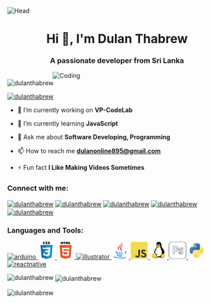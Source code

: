 ![Head]([https://lh3.googleusercontent.com/fife/AK0iWDzy_SlqIQKKsmIbAs8DKLQQFuL-jEQ7MRMveRuZ4VeJcbSZTuIDvlgXOstM0JeA9-9yT8Oz4Br4akkXYoWe0bNwp8iPbTcDoudXazLrNnSueYDY5SC9OgjHwsvrZYPRdMFQtX7s8ZcCsbI5pky5gaw4sobAezS0KxUfMYAv_xDU5eds5DT7a62PsWEj79EVyFUKNd3olGDo_cdmutvqNvsx3HMRiZ_Gh8F6NX39Caxm6b_mUBUbvAeDpOJZKflKh-tuZ3A-EvEAVh2YKYdlsgdYGxLtMNeMrSBS3S66bmnAKMDueXD_4B5sZ0p3R9zewAC7Ow8KuHihDKuUn9fD7PDwpnXrGeZcRP1bxqknQqPScbuhqSerJgn9-IIt2UkveD8mifHnVXA6tv4Z293w6moEsgEWkU0itgmImgg98dA5dJpTEdTnN6moB11YQqStJd-7VnAvWFif_fQxgkjcTwcam31pNz9n0I2YMJz00bbmpMfkIF80NHBMvuVfd9jZm14aSroImLu6ZCdr-Bq7K7J6LSF9rrxYjaMsp1oFxzpbuDReCpMZlSqQeduGBHrW218MDUZIqI0tv3BeVujMLx5qDbwIFfa8El0kXlvfqPOSq4bU7kUSuRJHlA01vPaCqWfYJcLw8pfdm3V2nRouB18FffKSZI3g3tdJf0HrIiefaaCROAAra549wXSMREpSWjKeb13tpv_D6eZ8Nik3PBUo8oRiNuRiOxaWJLfRpfuP-nBUJCCAE43mNCCxYKOo3lPNVbBBBBdoif7XKZpmRcmJLRkdGRCa7xspXAYJswoT--GluvCWsi1LQ1cmqz7-ROrpEp90iLmP4Op0FFZRtcWd4McFTUymdXtIUlF5DzwDg3DhSQ3fdVB3dDUs5NX5PnOwDwVQB2tyP2Ce88Eh-SvhCla6Xkz5PtUUUwqJmk41l1NzzHAmlsnMlKAgLo0H65ToeUjdCa9sofO-s6_ZCwwb6aiHj1h7HKXdX_7eFJyyd_ZqrGmZfKpnTOVYaN0yz3yYm-X5cz_08JDUmmeFZRZgT_2PjvclDjDUkz-AlMSplu1-K0aSP4XqJOW5ybaIJpxQURn8J1dsuNwX25hFlDQ5hvn0xlNV64dJpstuPMwlUkrSp20uCdC6V7m_DzW3YmHpTzJ8Kos3_g169YBk7CHEr4WXXMoJio_QLq5mp9v2v7we8JFqYphHeg3NzwRqchKLhtD6xFqWPJW1VNm9zOUfqGbTOY6bLHxcWy0xdUCzk_RHTXl62z7Oi10uXpzvD90vVPQuHOtvqhdlgPfAVmJ6pt-Ce0Kit4O0pfwnXHbgW7AwbmlJJmA_BOqlTNa2eKmVpGdyYwIg1EkdHgnmrlzasKeutn-oLiXzts9j-kabVLBCW9I_Zrlc8VlHAYcXrC8zw8tArA_zT1Yro48_b6uz-O-J6plJQFTy6i12u8yGYx0_nZ9GB_yfO4rXX-7Uqow3XgwebZYFIZW99FD7LEvbW6HuVKBBJ7JAqroqZ1pWAev7oJA67s0wGV58vD9PwD0ej-j-TKLsZO-WESUQ45pwl_5svtmiYk4d0M6PQDcO8GiD6-PPFdEMc-r9XI2DiR3hpoNrIJVWUsxO-4nxYFMqY2DZSrM-P8-fRYZDfR9gnI-kIv5RnXhJrIgwBou9oEHADlDBNVL4hYaU8n2QFEAZ1BKn10S5XN9tDQQT_lYLdSejYw68ZUzKLcHigsxFLMPyTj0_lCrrVPK4F0kbS6HqDojlSWnr6oMMBi2i3_ytXMGDIEG-b6_e0mY7J_st5PnW_Qf33hzJmmyzL1ivae4n1ySFKNVwT64gZAaCRtv0ZsCSZjpGhrzjpmIHeD3koSfbYxpdunHbAPLHY69FxRtxQL7COriigBb_WcyGs7a0hHdEEA=s1600-w1600-h480-s-no?authuser=0](https://lh3.googleusercontent.com/fife/AK0iWDwkm57Xq-YXp0Ux8gHxrIaLci0ITz7qXAt8dr50Obxw-L1kWkxTP0LdoUGnUOhkuMeYVtgH7uP-2_FGMms91MM5BOYW_g1JMo7cllcAt6ZyV93fQqOzY0EVK-wgwPXuLXtZEFfMygMusBO5zDFU8vhfOtcnQVJ6BmiJDoltBCi9rsMhgkITqls6xYLw29LbsUiYn2dM4Z0TQnGC_mYXhGs2VdiU3nNZVXQFcSbU92QAt2Ca8U4kt5WdnDcr0tdG-POw4d-Thrzua1SIIZy_oGAYjrsM74QVsITwlPfUFd1KVJiA42P6Ae1LRR5VBsBjvY4TGpqDvAQdPLbQISdkqGhkigFIdhs4B0rvTH7wniQbGVZoG8B3DzEqSCK0mLvPiWYNd3hmsS3X8IaZi7amEWJeKKlWl5HyvPkRUxvArz7s-ZpyJ_YOQpdJlxFxm6ImIYsg7YdzjzNH2J-X3G0pGHfxmKPw-xzZ-Cxz2oQBj0pQljhzzWE0UcyOuaqn-wxTpykVZELRod_NRFv7S9tKQwo6oM8e6UWObnC4Cwl-lCXgsCH6PoPu044sdJm8W4uLWBGBzZYyfFxsKFViJShfb8s-mv1SN3xBHQPNWN_w1CNyvKReQqmupou05Ga1u3yqejUSgHTHSMRj6YN5iSba7VmhJrd8HzhPjvKHAWe0lwdi63ZdfTbqhpEmWZ7pFPgNCwldZ3Igd-FtUFW-4VOqpYfluMYMT8EKnyJ5ZmVp29bSskXguKF4PH5Vb3wf_T2rkXjs4uDAYQGJ_7Is24QvtNwGm9MgqPymA-sTk9Zzcc-ldHA-5VtJa31lsFtY-zErcD9IujgEr51B8syhyl2WplJIpd4aS61BtEITcRgdryZ_CLg9E7gIOcktidxY77Dv_OLv32IHQaj4SrVFBXmXJ-2572a6zKx2LnIxSfnzGJD1XYsqwsbsN2FI-Q8MuyqEFrVc5pg7cu3axkJL85G6cq5jwJJ6019XU-4QISL5Dgd3yEKDXN15Qmv6wulYhmhyg-01LiOgrH8qtVZDy6Yj73aIC1uqhXy4VhqgWZXUBk421KTBuY7Y-MWRphBygI_dLs8leOcycaNtrQJfD3nfF12x0GVbej8YZ6Dlmpc_GlDrDRkum7pGoy9LvViJVXgvMXNE1MSJvtSlobdmJgp-wvsPFgdFXLvlot7FkeQAvBah1kY7eM5ROgAKVbEKx5ksDEH5DUVo3KCkXU69B7zZoPUWEZvF41jsZXizJkDfieXanYLpaD7QB8zlW0qlTZXOUPumAwmpmpNIt88gicxdrbnVWO1mSiILQsu47ZIhoGuDkR6uEcIxKB6c0dkAU32LgAOpFyt06LgnjosDCIxPjcXor1vrJaqeLAfDAvj-0FjR2o4zKDzWC8YlWlpVTgYIVcsh9j1M7Ry22u3weFm3ZE_lX0Y7yDI6JDVOn0Apbt60elO7Bcww0Sih3sSLxASv4hlASaEle2pNRzV6Y_Elz2n3BtkXwlJNWL0JrAMy7XBY7FSBzOqMeag239c0-gl9Of_QS3vV2hxBRYVfVBfIets6bMeBY7DprNWpFwl5Y-IkILFmtn-dGTXN6HNE31Myenm73_Tcg7QwGMmItvxaqHMTHDF71c4PD5xA9-mUY9SjbiTpqLz71jbxzMAW5TMj7tG4To4RMDNc-DVITZ992ySccNAOKyenDClJ4-0dZYuAEIN_rREtN7s2DzFrMlRY0LPaWc0ZQ_rsdVK8PbierbW_H5qWQF745HeOYK66avNKLF-XV8e9uNyxFJyP7Vp95K5D0exS4hsXlQaY-xW1NiSxgTZYS1PJip55-nlNhKWESoGFnaSnEt0ofCJslGLcrz_VW49VcQytN-s7cf2qlBDqg3Mnq_4RYjSbRQ=s1600-w1600-h480-s-no?authuser=0))
<h1 align="center">Hi 👋, I'm Dulan Thabrew</h1>
<h3 align="center">A passionate developer from Sri Lanka</h3>
<img align="right" alt="Coding" width="400" src="https://camo.githubusercontent.com/cae12fddd9d6982901d82580bdf321d81fb299141098ca1c2d4891870827bf17/68747470733a2f2f6d69726f2e6d656469756d2e636f6d2f6d61782f313336302f302a37513379765349765f7430696f4a2d5a2e676966">

<p align="left"> <img src="https://komarev.com/ghpvc/?username=dulanthabrew&label=Profile%20views&color=0e75b6&style=flat" alt="dulanthabrew" /> </p>

<p align="left"> <a href="https://twitter.com/dulanthabrew" target="blank"><img src="https://img.shields.io/twitter/follow/dulanthabrew?logo=twitter&style=for-the-badge" alt="dulanthabrew" /></a> </p>

- 🔭 I’m currently working on **VP-CodeLab**

- 🌱 I’m currently learning **JavaScript**

- 💬 Ask me about **Software Developing, Programming**

- 📫 How to reach me **dulanonline895@gmail.com**

- ⚡ Fun fact **I Like Making Videos Sometimes**

<h3 align="left">Connect with me:</h3>
<p align="left">
<a href="https://twitter.com/dulanthabrew" target="blank"><img align="center" src="https://raw.githubusercontent.com/rahuldkjain/github-profile-readme-generator/master/src/images/icons/Social/twitter.svg" alt="dulanthabrew" height="30" width="40" /></a>
<a href="https://linkedin.com/in/dulanthabrew" target="blank"><img align="center" src="https://raw.githubusercontent.com/rahuldkjain/github-profile-readme-generator/master/src/images/icons/Social/linked-in-alt.svg" alt="dulanthabrew" height="30" width="40" /></a>
<a href="https://fb.com/dulanthabrew" target="blank"><img align="center" src="https://raw.githubusercontent.com/rahuldkjain/github-profile-readme-generator/master/src/images/icons/Social/facebook.svg" alt="dulanthabrew" height="30" width="40" /></a>
<a href="https://instagram.com/dulanthabrew" target="blank"><img align="center" src="https://raw.githubusercontent.com/rahuldkjain/github-profile-readme-generator/master/src/images/icons/Social/instagram.svg" alt="dulanthabrew" height="30" width="40" /></a>
<a href="https://www.youtube.com/c/dulanthabrew" target="blank"><img align="center" src="https://raw.githubusercontent.com/rahuldkjain/github-profile-readme-generator/master/src/images/icons/Social/youtube.svg" alt="dulanthabrew" height="30" width="40" /></a>
</p>

<h3 align="left">Languages and Tools:</h3>
<p align="left"> <a href="https://www.arduino.cc/" target="_blank" rel="noreferrer"> <img src="https://cdn.worldvectorlogo.com/logos/arduino-1.svg" alt="arduino" width="40" height="40"/> </a> <a href="https://www.w3schools.com/css/" target="_blank" rel="noreferrer"> <img src="https://raw.githubusercontent.com/devicons/devicon/master/icons/css3/css3-original-wordmark.svg" alt="css3" width="40" height="40"/> </a> <a href="https://www.w3.org/html/" target="_blank" rel="noreferrer"> <img src="https://raw.githubusercontent.com/devicons/devicon/master/icons/html5/html5-original-wordmark.svg" alt="html5" width="40" height="40"/> </a> <a href="https://www.adobe.com/in/products/illustrator.html" target="_blank" rel="noreferrer"> <img src="https://www.vectorlogo.zone/logos/adobe_illustrator/adobe_illustrator-icon.svg" alt="illustrator" width="40" height="40"/> </a> <a href="https://www.java.com" target="_blank" rel="noreferrer"> <img src="https://raw.githubusercontent.com/devicons/devicon/master/icons/java/java-original.svg" alt="java" width="40" height="40"/> </a> <a href="https://developer.mozilla.org/en-US/docs/Web/JavaScript" target="_blank" rel="noreferrer"> <img src="https://raw.githubusercontent.com/devicons/devicon/master/icons/javascript/javascript-original.svg" alt="javascript" width="40" height="40"/> </a> <a href="https://www.linux.org/" target="_blank" rel="noreferrer"> <img src="https://raw.githubusercontent.com/devicons/devicon/master/icons/linux/linux-original.svg" alt="linux" width="40" height="40"/> </a> <a href="https://www.photoshop.com/en" target="_blank" rel="noreferrer"> <img src="https://raw.githubusercontent.com/devicons/devicon/master/icons/photoshop/photoshop-line.svg" alt="photoshop" width="40" height="40"/> </a> <a href="https://www.python.org" target="_blank" rel="noreferrer"> <img src="https://raw.githubusercontent.com/devicons/devicon/master/icons/python/python-original.svg" alt="python" width="40" height="40"/> </a> <a href="https://reactnative.dev/" target="_blank" rel="noreferrer"> <img src="https://reactnative.dev/img/header_logo.svg" alt="reactnative" width="40" height="40"/> </a> </p>

<p><img align="left" src="https://github-readme-stats.vercel.app/api/top-langs?username=dulanthabrew&show_icons=true&locale=en&layout=compact" alt="dulanthabrew" /></p>

<p>&nbsp;<img align="center" src="https://github-readme-stats.vercel.app/api?username=dulanthabrew&show_icons=true&locale=en" alt="dulanthabrew" /></p>

<p><img align="center" src="https://github-readme-streak-stats.herokuapp.com/?user=dulanthabrew&" alt="dulanthabrew" /></p>
